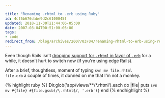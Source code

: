 ```yaml
---

title: "Renaming .rhtml to .erb using Ruby"
id: 4cf5b676dabe9d2c6100045f
updated: 2010-11-30T21:44:06-05:00
date: 2007-03-04T00:51:00-05:00
tags:
- code
redirect_from: /blog/archives/2007/03/04/renaming-rhtml-to-erb-using-ruby/
---
```


Even though Rails isn't [dropping support for <code>.rhtml</code> in favor of <code>.erb</code>](http://dev.rubyonrails.org/changeset/6178) for a while, it doesn't hurt to switch now (if you're using edge Rails).

After a brief, thoughtless, moment of typing <code>svn mv file.rhtml file.erb</code> a couple of times, it donned on me that I'm not a monkey.

{% highlight ruby %}
Dir.glob('app/views/**/*.rhtml').each do |file|
  puts `svn mv #{file} #{file.gsub(/\.rhtml$/, '.erb')}`
end
{% endhighlight %}
